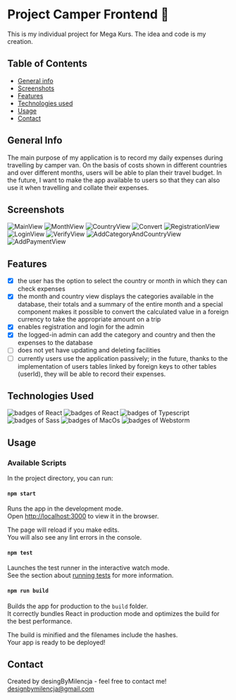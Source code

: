 # Project Camper Frontend 🚐
This is my individual project for Mega Kurs. The idea and code is my creation.

## Table of Contents
* [General info](#general-info)
* [Screenshots](#screenshots)
* [Features](#features)
* [Technologies used](#technologies-used)
* [Usage](#usage)
* [Contact](#contact)

## General Info
The main purpose of my application is to record my daily expenses during travelling by camper van. On the basis of costs shown in different countries and over different months, users will be able to plan their travel budget. In the future, I want to make the app available to users so that they can also use it when travelling and collate their expenses.

## Screenshots
![MainView](./imagesReadme/MainView.png)
![MonthView](./imagesReadme/MonthView.png)
![CountryView](./imagesReadme/CountryView.png)
![Convert](./imagesReadme/Converter.png)
![RegistrationView](./imagesReadme/RegistrationView.png)
![LoginView](./imagesReadme/LoginView.png)
![VerifyView](./imagesReadme/VerifyView.png)
![AddCategoryAndCountryView](./imagesReadme/AddCategoryAndCountryView.png)
![AddPaymentView](./imagesReadme/AddPaymentView.png)

## Features
- [x] the user has the option to select the country or month in which they can check expenses
- [x] the month and country view displays the categories available in the database, their totals and a summary of the entire month and a special component makes it possible to convert the calculated value in a foreign currency to take the appropriate amount on a trip
- [x] enables registration and login for the admin
- [x] the logged-in admin can add the category and country and then the expenses to the database
- [ ] does not yet have updating and deleting facilities
- [ ] currently users use the application passively; in the future, thanks to the implementation of users tables linked by foreign keys to other tables (userId), they will be able to record their expenses.

## Technologies Used
<img alt="badges of React" src="https://img.shields.io/badge/React-20232A?style=for-the-badge&logo=react&logoColor=61DAFB" /> <img alt="badges of React" src="https://img.shields.io/badge/React_Router-CA4245?style=for-the-badge&logo=react-router&logoColor=white" /> <img alt="badges of Typescript" src="https://img.shields.io/badge/TypeScript-007ACC?style=for-the-badge&logo=typescript&logoColor=white" /> <img alt="badges of Sass" src="https://img.shields.io/badge/Sass-CC6699?style=for-the-badge&logo=sass&logoColor=white" /> <img alt="badges of MacOs" src="https://img.shields.io/badge/mac%20os-000000?style=for-the-badge&logo=apple&logoColor=white" /> <img alt="badges of Webstorm" src="https://img.shields.io/badge/WebStorm-000000?style=for-the-badge&logo=WebStorm&logoColor=white" /> 

## Usage
### Available Scripts

In the project directory, you can run:

#### `npm start`

Runs the app in the development mode.\
Open [http://localhost:3000](http://localhost:3000) to view it in the browser.

The page will reload if you make edits.\
You will also see any lint errors in the console.

#### `npm test`

Launches the test runner in the interactive watch mode.\
See the section about [running tests](https://facebook.github.io/create-react-app/docs/running-tests) for more information.

#### `npm run build`

Builds the app for production to the `build` folder.\
It correctly bundles React in production mode and optimizes the build for the best performance.

The build is minified and the filenames include the hashes.\
Your app is ready to be deployed!

## Contact
Created by desingByMilencja - feel free to contact me!
designbymilencja@gmail.com
